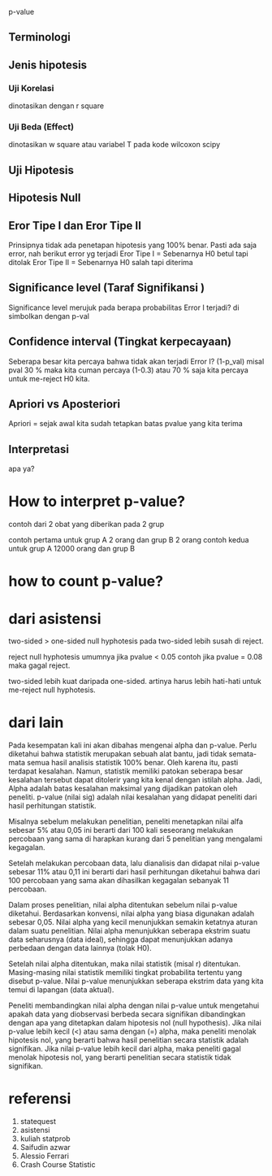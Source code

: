 p-value 

## Terminologi

## Jenis hipotesis

### Uji Korelasi
dinotasikan dengan r square

### Uji Beda (Effect)
dinotasikan w square atau variabel T pada kode wilcoxon scipy

## Uji Hipotesis

## Hipotesis Null

## Eror Tipe I dan Eror Tipe II 
Prinsipnya tidak ada penetapan hipotesis yang 100% benar.
Pasti ada saja error, nah berikut error yg terjadi
Eror Tipe I = Sebenarnya H0 betul tapi ditolak
Eror Tipe II = Sebenarnya H0 salah tapi diterima

## Significance level (Taraf Signifikansi )
Significance level merujuk pada berapa probabilitas Error I terjadi? di simbolkan dengan p-val

## Confidence interval (Tingkat kerpecayaan)
Seberapa besar kita percaya bahwa tidak akan terjadi Error I?
(1-p_val) misal pval 30 % maka kita cuman percaya (1-0.3) atau 70 % saja kita percaya untuk me-reject H0 kita.

## Apriori vs Aposteriori
Apriori = sejak awal kita sudah tetapkan batas pvalue yang kita terima

## Interpretasi
apa ya?

# How to interpret p-value?
contoh dari 2 obat yang diberikan pada 2 grup

contoh pertama  untuk grup A 2 orang dan grup B 2 orang
contoh kedua untuk grup  A 12000 orang dan grup B

# how to count p-value?

# dari asistensi
two-sided > one-sided
null hyphotesis pada two-sided lebih susah di reject.

reject null hyphotesis umumnya jika pvalue < 0.05 
contoh jika pvalue = 0.08 maka gagal reject.

two-sided lebih kuat daripada one-sided.
artinya harus lebih hati-hati untuk me-reject null hyphotesis.

# dari lain
Pada kesempatan kali ini akan dibahas mengenai alpha dan p-value. Perlu diketahui bahwa statistik merupakan sebuah alat bantu, jadi tidak semata-mata semua hasil analisis statistik 100% benar. Oleh karena itu, pasti terdapat kesalahan. Namun, statistik memiliki patokan seberapa besar kesalahan tersebut dapat ditolerir yang kita kenal dengan istilah alpha. Jadi, Alpha adalah batas kesalahan maksimal yang dijadikan patokan oleh peneliti. p-value (nilai sig) adalah nilai kesalahan yang didapat peneliti dari hasil perhitungan statistik. 

Misalnya sebelum melakukan penelitian, peneliti menetapkan nilai alfa sebesar 5% atau 0,05 ini berarti dari 100 kali seseorang melakukan percobaan yang sama di harapkan kurang dari 5 penelitian yang mengalami kegagalan. 

Setelah melakukan percobaan data, lalu dianalisis dan didapat nilai p-value sebesar 11% atau 0,11 ini berarti dari hasil perhitungan diketahui bahwa dari 100 percobaan yang sama akan dihasilkan kegagalan sebanyak 11 percobaan.

Dalam proses penelitian, nilai alpha ditentukan sebelum nilai p-value diketahui. Berdasarkan konvensi, nilai alpha yang biasa digunakan adalah sebesar 0,05. Nilai alpha yang kecil menunjukkan semakin ketatnya aturan dalam suatu penelitian.  Nilai alpha menunjukkan seberapa ekstrim suatu data seharusnya (data ideal), sehingga  dapat menunjukkan adanya perbedaan dengan data lainnya (tolak H0).

Setelah nilai alpha ditentukan, maka nilai statistik (misal r) ditentukan. Masing-masing nilai statistik memiliki tingkat probabilita tertentu yang disebut p-value. Nilai p-value menunjukkan seberapa ekstrim data yang kita temui di lapangan (data aktual).

Peneliti membandingkan nilai alpha dengan nilai p-value untuk mengetahui apakah data yang diobservasi berbeda secara signifikan dibandingkan dengan apa yang ditetapkan dalam hipotesis nol (null hypothesis). Jika nilai p-value lebih kecil (<) atau sama dengan (=) alpha, maka peneliti menolak hipotesis nol, yang berarti bahwa hasil penelitian secara statistik adalah signifikan.  Jika nilai p-value lebih kecil dari alpha, maka peneliti gagal menolak hipotesis nol, yang berarti penelitian secara statistik tidak signifikan.
# referensi
1. statequest
2. asistensi
3. kuliah statprob
4. Saifudin azwar
5. Alessio Ferrari
6. Crash Course Statistic